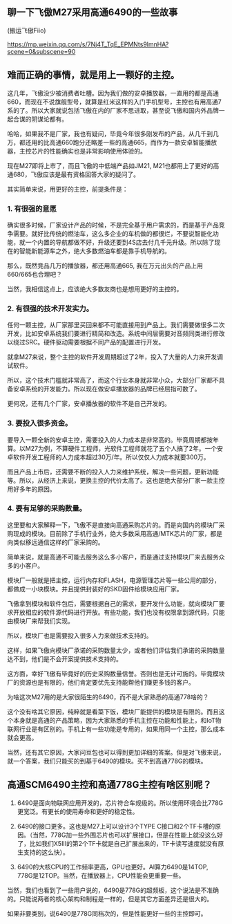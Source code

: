 ## 聊一下飞傲M27采用高通6490的一些故事

(搬运飞傲Fiio)

https://mp.weixin.qq.com/s/7Nj4T_TqE_EPMNts9lmnHA?scene=0&subscene=90

## 难而正确的事情，就是用上一颗好的主控。

这几年，飞傲没少被消费者吐槽。因为我们做的安卓播放器，一直用的都是高通660，而现在不说旗舰型号，就算是红米这样的入门手机型号，主控也有用高通7系的了。所以大家就说包括飞傲在内的厂家不思进取，甚至说飞傲和国内外品牌一起合谋的阴谋论都有。

哈哈，如果我不是厂家，我也有疑问，毕竟今年很多刚发布的产品，从几千到几万，都还用的比高通660跑分还略差一些的高通665，而作为一款安卓智能播放器，主控芯片的性能确实也是非常影响使用体验的。

现在M27即将上市了，而且飞傲的中低端产品如JM21, M21也都用上了更好的高通680，飞傲应该是最有资格回答大家的疑问了。

其实简单来说，用更好的主控，前提条件是：

### 1. 有很强的意愿

确实很多时候，厂家设计产品的时候，不是完全基于用户需求的，而是基于产品竞争需要。就好比传统的燃油车，这么多企业的车机做的都很烂，不要说智能化功能，就一个内置的导航都做不好，升级还要到4S店去付几千元升级。所以除了现在的智能新能源车之外，绝大多数燃油车都是靠手机导航的。

那么，既然竞品几万的播放器，都还用高通665, 我在万元出头的产品上用660/665也合理吧？

当然，我相信这点上，应该绝大多数友商也是想用更好的主控的。

### 2. 有很强的技术开发实力。

任何一颗主控，从厂家那里买回来都不可能直接用到产品上。我们需要做很多二次开发，比如安卓系统我们要进行精简和改造。系统中间层需要对音频同类进行修改以绕过SRC。硬件驱动需要根据不同产品的配置进行开发。

就拿M27来说，整个主控的软件开发周期超过了2年，投入了大量的人力来开发调试软件。

所以，这个技术门槛就非常高了，而这个行业本身就非常小众，大部分厂家都不具备安卓系统的开发能力。所以现在做安卓播放器的品牌已经屈指可数了。

更何况，还有几个厂家，安卓播放器的软件不是自己开发的。

### 3. 要投入很多资金。

要导入一颗全新的安卓主控，需要投入的人力成本是非常高的。毕竟周期都按年算。以M27为例，不算硬件工程师，光软件工程师就花了五个人搞了2年。一个安卓软件开发工程师的人力成本超过30万/年。所以仅仅人力成本就要300万。

而且产品上市后，还需要不断的投入人力来维护系统，解决一些问题，更新功能等。所以，从经济上来说，更换主控的代价太高了。这也是绝大部分厂家一款主控用好多年的原因。

### 4. 要有足够的采购数量。

这里要和大家解释一下，飞傲不是直接向高通采购芯片的。而是向国内的模块厂采购现成的模块。目前除了手机行业外，绝大多数采用高通/MTK芯片的厂家，都是向类似移远通信这样的厂家采购的。

简单来说，就是高通不可能去服务这么多小客户，而是通过支持模块厂来去服务众多的小客户。

模块厂一般就是把主控，运行内存和FLASH，电源管理芯片等一些公用的部分，都做成一小块模块。并且提供封装好的SKD固件给模块应用厂家。

飞傲拿到模块和软件包后，需要根据自己的需求，要开发什么功能，就向模块厂要求开放相应的软件源代码进行开放。有些功能，我们也没有权限拿到源代码，只能由模块厂来帮我们实现。

所以，模块厂也是需要投入很多人力来做技术支持的。

这样，如果飞傲向模块厂承诺的采购数量太少，或者他们评估我们承诺的采购数量达不到，他们是不会开案提供技术支持的。

这方面，幸好飞傲有毕竟好的历史采购数量信誉。否则也是无计可施的。毕竟模块厂的资源也是有限的，他们肯定要优先支持能帮他们赚更多钱的客户。

为啥这次M27用的是大家很陌生的6490，而不是大家熟悉的高通778啥的？

这个没有啥其它原因，纯粹就是看菜下饭，模块厂能提供的模块是有限的。而且这个本身就是高通的产品策略，因为大家熟悉的手机主控在功能和性能上，和IoT物联网行业是有区别的。手机上有一些功能是专用的，如果用同一个主控，那么成本就会更高。

当然，还有其它原因，大家问豆包也可以得到更加详细的答案。但是对飞傲来说，就一个答案，我们只能买的到基于6490的模块。买不到高通778G的模块。

## 高通SCM6490主控和高通778G主控有啥区别呢？

1. 6490是面向物联网应用开发的，芯片符合车规级的。所以使用环境会比778G更宽泛。有更长的使用寿命和更好的稳定性。

2. 6490的接口更多。这也是M27上可以设计3个TYPE C接口和2个TF卡槽的原因。（当然，778G加一些外围芯片也可以扩展接口，但是在性能上就没这么好了，比如我们X5III的第2个TF卡就是自己扩展出来的，TF卡读写速度就没有原生支持的这么快）。

3. 6490的大核CPU的工作频率更高，GPU也更好。AI算力6490是14TOP, 778G是12TOP。当然，在播放器上，CPU性能会更重要一些。

当然，我们也看到了一些用户说的，6490是778G的超频板，这个说法是不准确的。只能说两者的核心架构和制程是一样的，但是其它方面差异还是很大的。

如果非要类别，说6490是778G同档次的，但是性能更好一些的主控即可。